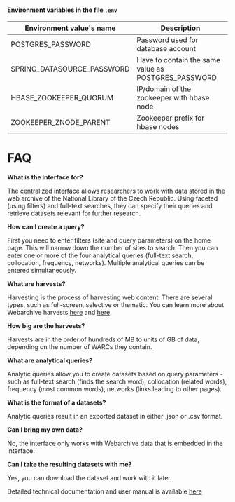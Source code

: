 #### Environment variables in the file `.env`

| Environment value's name   | Description                                         |
|----------------------------|-----------------------------------------------------|
| POSTGRES_PASSWORD          | Password used for database account                  |
| SPRING_DATASOURCE_PASSWORD | Have to contain the same value as POSTGRES_PASSWORD |
| HBASE_ZOOKEEPER_QUORUM     | IP/domain of the zookeeper with hbase node          |
| ZOOKEEPER_ZNODE_PARENT     | Zookeeper prefix for hbase nodes                    |


# FAQ

**What is the interface for?**

The centralized interface allows researchers to work with data stored in the web archive of the National Library of the Czech Republic. Using faceted (using filters) and full-text searches, they can specify their queries and retrieve datasets relevant for further research.

**How can I create a query?**

First you need to enter filters (site and query parameters) on the home page. This will narrow down the number of sites to search. Then you can enter one or more of the four analytical queries (full-text search, collocation, frequency, networks). Multiple analytical queries can be entered simultaneously.

**What are harvests?**

Harvesting is the process of harvesting web content. There are several types, such as full-screen, selective or thematic. You can learn more about Webarchive harvests [here](https://www.webarchiv.cz/cs/o-webarchivu) and [here](http://invenio.nusl.cz/record/432325).

**How big are the harvests?**

Harvests are in the order of hundreds of MB to units of GB of data, depending on the number of WARCs they contain.

**What are analytical queries?**

Analytic queries allow you to create datasets based on query parameters - such as full-text search (finds the search word), collocation (related words), frequency (most common words), networks (links leading to other pages).


**What is the format of a datasets?**

Analytic queries result in an exported dataset in either .json or .csv format. 

**Can I bring my own data?**

No, the interface only works with Webarchive data that is embedded in the interface.

**Can I take the resulting datasets with me?**

Yes, you can download the dataset and work with it later. 


Detailed technical documentation and user manual is available [here](https://github.com/WebarchivCZ/WACloud_Docs) 

